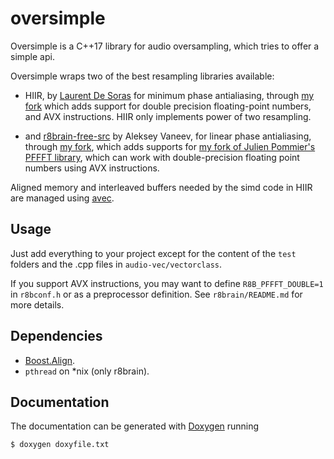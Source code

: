 # oversimple

Oversimple is a C++17 library for audio oversampling, which tries to offer a simple api.

Oversimple wraps two of the best resampling libraries available: 

- HIIR, by [Laurent De Soras](http://ldesoras.free.fr/) for minimum phase antialiasing, through [my fork](https://github.com/unevens/hiir) which adds support for double precision floating-point numbers, and AVX instructions. HIIR only implements power of two resampling.

- and [r8brain-free-src](https://github.com/avaneev/r8brain-free-src) by Aleksey Vaneev, for linear phase antialiasing, through [my fork](https://github.com/unevens/r8brain/tree/include), which adds supports for [my fork of Julien Pommier's PFFFT library](https://github.com/unevens/pffft), which can work with double-precision floating point numbers using AVX instructions.

Aligned memory and interleaved buffers needed by the simd code in HIIR are managed using [avec](https://github.com/unevens/avec).

## Usage

Just add everything to your project except for the content of the `test` folders and the .cpp files in `audio-vec/vectorclass`.

If you support AVX instructions, you may want to define `R8B_PFFFT_DOUBLE=1` in `r8bconf.h` or as a preprocessor definition. See `r8brain/README.md` for more details.

## Dependencies

- [Boost.Align](https://www.boost.org/doc/libs/1_71_0/doc/html/align.html).
- `pthread` on *nix (only r8brain).

## Documentation

The documentation can be generated with [Doxygen](http://doxygen.nl/) running

```bash
$ doxygen doxyfile.txt
```
